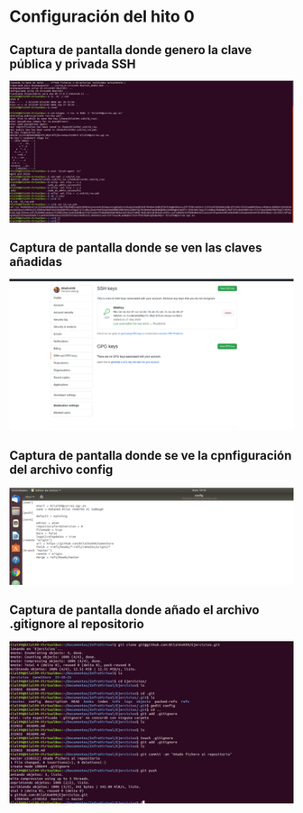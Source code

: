 # Configuración del hito 0

## Captura de pantalla donde genero la clave pública y privada SSH

![ClavesGeneradas](https://github.com/BilalKxK99/GameStore/blob/master/docs/img/ClaveTerminal.png)

## Captura de pantalla donde se ven las claves añadidas

![ClavesAñadidas](https://github.com/BilalKxK99/GameStore/blob/master/docs/img/ClaveGitHub.png)

## Captura de pantalla donde se ve la cpnfiguración del archivo config

![ArchivoConfig](https://github.com/BilalKxK99/GameStore/blob/master/docs/img/ArchivoConfiguracion.png)

## Captura de pantalla donde añado el archivo .gitignore al repositorio

![GITIGNORE](https://github.com/BilalKxK99/GameStore/blob/master/docs/img/NuevoFIcheroRepositorio.png)
